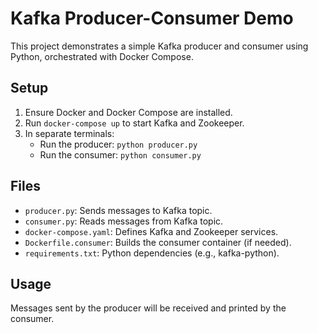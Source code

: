 # Kafka Producer-Consumer Demo

This project demonstrates a simple Kafka producer and consumer using Python, orchestrated with Docker Compose.

## Setup

1. Ensure Docker and Docker Compose are installed.
2. Run `docker-compose up` to start Kafka and Zookeeper.
3. In separate terminals:
   - Run the producer: `python producer.py`
   - Run the consumer: `python consumer.py`

## Files

- `producer.py`: Sends messages to Kafka topic.
- `consumer.py`: Reads messages from Kafka topic.
- `docker-compose.yaml`: Defines Kafka and Zookeeper services.
- `Dockerfile.consumer`: Builds the consumer container (if needed).
- `requirements.txt`: Python dependencies (e.g., kafka-python).

## Usage

Messages sent by the producer will be received and printed by the consumer.